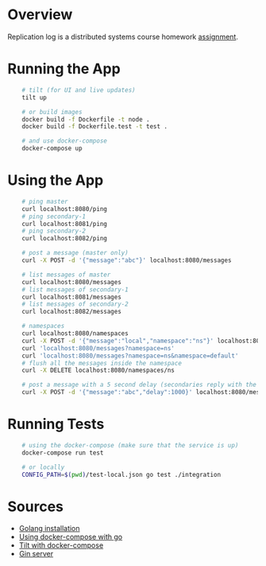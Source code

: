 # Overview

Replication log is a distributed systems course homework [assignment](https://docs.google.com/document/d/13akys1yQKNGqV9dGzSEDCGbHPDiKmqsZFOxKhxz841U/edit).

# Running the App

```bash
    # tilt (for UI and live updates)
    tilt up

    # or build images
    docker build -f Dockerfile -t node .
    docker build -f Dockerfile.test -t test .

    # and use docker-compose
    docker-compose up
```

# Using the App

```bash
    # ping master
    curl localhost:8080/ping
    # ping secondary-1
    curl localhost:8081/ping
    # ping secondary-2
    curl localhost:8082/ping

    # post a message (master only)
    curl -X POST -d '{"message":"abc"}' localhost:8080/messages

    # list messages of master
    curl localhost:8080/messages
    # list messages of secondary-1
    curl localhost:8081/messages
    # list messages of secondary-2
    curl localhost:8082/messages

    # namespaces
    curl localhost:8080/namespaces
    curl -X POST -d '{"message":"local","namespace":"ns"}' localhost:8080/messages
    curl 'localhost:8080/messages?namespace=ns'
    curl 'localhost:8080/messages?namespace=ns&namespace=default'
    # flush all the messages inside the namespace
    curl -X DELETE localhost:8080/namespaces/ns

    # post a message with a 5 second delay (secondaries reply with the delay)
    curl -X POST -d '{"message":"abc","delay":1000}' localhost:8080/messages
```

# Running Tests

```bash
    # using the docker-compose (make sure that the service is up)
    docker-compose run test

    # or locally
    CONFIG_PATH=$(pwd)/test-local.json go test ./integration
```

# Sources

- [Golang installation](https://golang.org/doc/install)
- [Using docker-compose with go](https://docs.docker.com/language/golang/build-images/)
- [Tilt with docker-compose](https://docs.tilt.dev/docker_compose.html)
- [Gin server](https://golang.org/doc/tutorial/web-service-gin)
